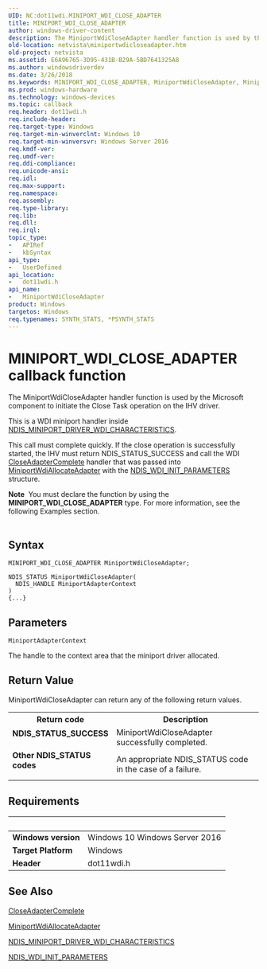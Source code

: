 ```yaml
---
UID: NC:dot11wdi.MINIPORT_WDI_CLOSE_ADAPTER
title: MINIPORT_WDI_CLOSE_ADAPTER
author: windows-driver-content
description: The MiniportWdiCloseAdapter handler function is used by the Microsoft component to initiate the Close Task operation on the IHV driver.
old-location: netvista\miniportwdicloseadapter.htm
old-project: netvista
ms.assetid: E6A96765-3D95-431B-B29A-5BD7641325A8
ms.author: windowsdriverdev
ms.date: 3/26/2018
ms.keywords: MINIPORT_WDI_CLOSE_ADAPTER, MiniportWdiCloseAdapter, MiniportWdiCloseAdapter callback function [Network Drivers Starting with Windows Vista], dot11wdi/MiniportWdiCloseAdapter, netvista.miniportwdicloseadapter
ms.prod: windows-hardware
ms.technology: windows-devices
ms.topic: callback
req.header: dot11wdi.h
req.include-header: 
req.target-type: Windows
req.target-min-winverclnt: Windows 10
req.target-min-winversvr: Windows Server 2016
req.kmdf-ver: 
req.umdf-ver: 
req.ddi-compliance: 
req.unicode-ansi: 
req.idl: 
req.max-support: 
req.namespace: 
req.assembly: 
req.type-library: 
req.lib: 
req.dll: 
req.irql: 
topic_type:
-	APIRef
-	kbSyntax
api_type:
-	UserDefined
api_location:
-	dot11wdi.h
api_name:
-	MiniportWdiCloseAdapter
product: Windows
targetos: Windows
req.typenames: SYNTH_STATS, *PSYNTH_STATS
---
```



# MINIPORT_WDI_CLOSE_ADAPTER callback function
The MiniportWdiCloseAdapter handler function is used by the Microsoft component to initiate the Close Task operation on the IHV driver.

This is a WDI miniport handler inside <a href="https://msdn.microsoft.com/library/windows/hardware/mt297617">NDIS_MINIPORT_DRIVER_WDI_CHARACTERISTICS</a>.

This call must complete quickly. If the close operation is successfully started, the IHV must return NDIS_STATUS_SUCCESS and call the WDI <a href="https://msdn.microsoft.com/42500F6F-8E97-454F-819F-8EA3785C0D04">CloseAdapterComplete</a> handler that was passed into <a href="https://msdn.microsoft.com/4CBC7230-6480-40C9-90B7-A286FCEB1FA8">MiniportWdiAllocateAdapter</a> with the <a href="https://msdn.microsoft.com/library/windows/hardware/mt297621">NDIS_WDI_INIT_PARAMETERS</a> structure.
<div class="alert"><b>Note</b>  You must declare the function by using the <b>MINIPORT_WDI_CLOSE_ADAPTER</b> type. For more
   information, see the following Examples section.</div><div> </div>

## Syntax

```
MINIPORT_WDI_CLOSE_ADAPTER MiniportWdiCloseAdapter;

NDIS_STATUS MiniportWdiCloseAdapter(
  NDIS_HANDLE MiniportAdapterContext
)
{...}
```

## Parameters

`MiniportAdapterContext`

The handle to the context area that the miniport driver allocated.


## Return Value

MiniportWdiCloseAdapter can return any of the following return values.

<table>
<tr>
<th>Return code</th>
<th>Description</th>
</tr>
<tr>
<td width="40%">
<dl>
<dt><b>NDIS_STATUS_SUCCESS</b></dt>
</dl>
</td>
<td width="60%">
MiniportWdiCloseAdapter successfully completed.

</td>
</tr>
<tr>
<td width="40%">
<dl>
<dt><b>Other NDIS_STATUS codes</b></dt>
</dl>
</td>
<td width="60%">
An appropriate NDIS_STATUS code in the case of a failure.

</td>
</tr>
</table>


## Requirements
| &nbsp; | &nbsp; |
| ---- |:---- |
| **Windows version** | Windows 10 Windows Server 2016 |
| **Target Platform** | Windows |
| **Header** | dot11wdi.h |

## See Also

<a href="https://msdn.microsoft.com/42500F6F-8E97-454F-819F-8EA3785C0D04">CloseAdapterComplete</a>



<a href="https://msdn.microsoft.com/4CBC7230-6480-40C9-90B7-A286FCEB1FA8">MiniportWdiAllocateAdapter</a>



<a href="https://msdn.microsoft.com/library/windows/hardware/mt297617">NDIS_MINIPORT_DRIVER_WDI_CHARACTERISTICS</a>



<a href="https://msdn.microsoft.com/library/windows/hardware/mt297621">NDIS_WDI_INIT_PARAMETERS</a>